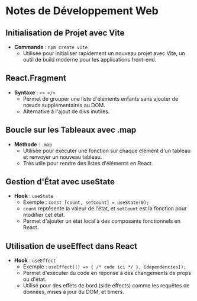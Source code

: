# Notes de Développement Web

## Initialisation de Projet avec Vite
- **Commande** : `npm create vite`
  - Utilisée pour initialiser rapidement un nouveau projet avec Vite, un outil de build moderne pour les applications front-end.

## React.Fragment
- **Syntaxe** : `<> </>`
  - Permet de grouper une liste d'éléments enfants sans ajouter de nœuds supplémentaires au DOM.
  - Alternative à l'ajout de divs inutiles.

## Boucle sur les Tableaux avec .map
- **Méthode** : `.map`
  - Utilisée pour exécuter une fonction sur chaque élément d'un tableau et renvoyer un nouveau tableau.
  - Très utile pour rendre des listes d'éléments en React.

## Gestion d'État avec useState
- **Hook** : `useState`
  - Exemple : `const [count, setCount] = useState(0);`
  - `count` représente la valeur de l'état, et `setCount` est la fonction pour modifier cet état.
  - Permet d'ajouter un état local à des composants fonctionnels en React.

## Utilisation de useEffect dans React
- **Hook** : `useEffect`
  - Exemple : `useEffect(() => { /* code ici */ }, [dependencies]);`
  - Permet d'exécuter du code en réponse à des changements de props ou d'état.
  - Utilisé pour des effets de bord (side effects) comme les requêtes de données, mises à jour du DOM, et timers.